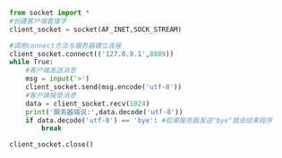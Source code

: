 
<BlogInfo title="6.TCP模拟qq客户端" author="白日梦想猿" pv=0 read_times=0 pre_cost_time=0分20秒 category="网络编程" tag_list="['网络编程']" create_time="2020.05.18 17:04:38" update_time="2022.04.08 21:12:34" />

```python
from socket import *
#创建客户端套接字
client_socket = socket(AF_INET,SOCK_STREAM)

#调用connect方法与服务器建立连接
client_socket.connect(('127.0.0.1',8889))
while True:
    #客户端发送消息
    msg = input('>')
    client_socket.send(msg.encode('utf-8'))
    #客户端接受消息
    data = client_socket.recv(1024)
    print('服务器端说:',data.decode('utf-8'))
    if data.decode('utf-8') == 'bye': #如果服务器发送"bye"就会结束程序
        break

client_socket.close()
```
